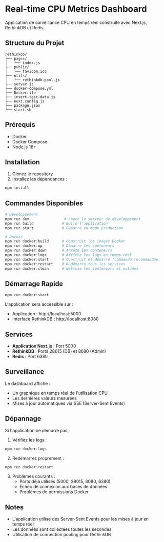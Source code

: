 # Real-time CPU Metrics Dashboard

Application de surveillance CPU en temps réel construite avec Next.js, RethinkDB et Redis.

## Structure du Projet

```
rethinkdb/
├── pages/
│   └── index.js
├── public/
│   └── favicon.ico
├── utils/
│   └── rethinkdb-pool.js
├── server.js
├── docker-compose.yml
├── Dockerfile
├── insert-test-data.js
├── next.config.js
├── package.json
└── start.sh
```

## Prérequis

- Docker
- Docker Compose
- Node.js 18+

## Installation

1. Clonez le repository
2. Installez les dépendances :
```bash
npm install
```

## Commandes Disponibles

```bash
# Développement
npm run dev                # Lance le serveur de développement
npm run build             # Build l'application
npm run start             # Démarre en mode production

# Docker
npm run docker:build      # Construit les images Docker
npm run docker:up         # Démarre les conteneurs
npm run docker:down       # Arrête les conteneurs
npm run docker:logs       # Affiche les logs en temps réel
npm run docker:start      # Construit et démarre (commande recommandée)
npm run docker:restart    # Redémarre tous les services
npm run docker:clean      # Nettoie les conteneurs et volumes
```

## Démarrage Rapide

```bash
npm run docker:start
```

L'application sera accessible sur :
- Application : http://localhost:5000
- Interface RethinkDB : http://localhost:8080

## Services

- **Application Next.js** : Port 5000
- **RethinkDB** : Ports 28015 (DB) et 8080 (Admin)
- **Redis** : Port 6380

## Surveillance

Le dashboard affiche :
- Un graphique en temps réel de l'utilisation CPU
- Les dernières valeurs mesurées
- Mises à jour automatiques via SSE (Server-Sent Events)

## Dépannage

Si l'application ne démarre pas :

1. Vérifiez les logs :
```bash
npm run docker:logs
```

2. Redémarrez proprement :
```bash
npm run docker:restart
```

3. Problèmes courants :
   - Ports déjà utilisés (5000, 28015, 8080, 6380)
   - Échec de connexion aux bases de données
   - Problèmes de permissions Docker

## Notes

- L'application utilise des Server-Sent Events pour les mises à jour en temps réel
- Les données sont collectées toutes les secondes
- Utilisation de connection pooling pour RethinkDB